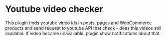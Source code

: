 # Youtube video checker

This plugin finds youtube video ids in posts, pages and WooCommerce products and send request to youtube API that
check - does this videos still available. If video became unavailable, plugin show notifications about that.